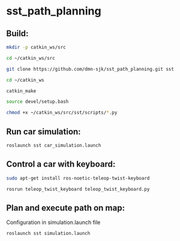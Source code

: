 # sst_path_planning

## Build:
```bash
mkdir -p catkin_ws/src

cd ~/catkin_ws/src

git clone https://github.com/dmn-sjk/sst_path_planning.git sst

cd ~/catkin_ws

catkin_make

source devel/setup.bash

chmod +x ~/catkin_ws/src/sst/scripts/*.py
```

## Run car simulation:
```bash
roslaunch sst car_simulation.launch
```

## Control a car with keyboard:
```bash
sudo apt-get install ros-noetic-teleop-twist-keyboard

rosrun teleop_twist_keyboard teleop_twist_keyboard.py
```

## Plan and execute path on map:
Configuration in simulation.launch file
```bash
roslaunch sst simulation.launch
```
